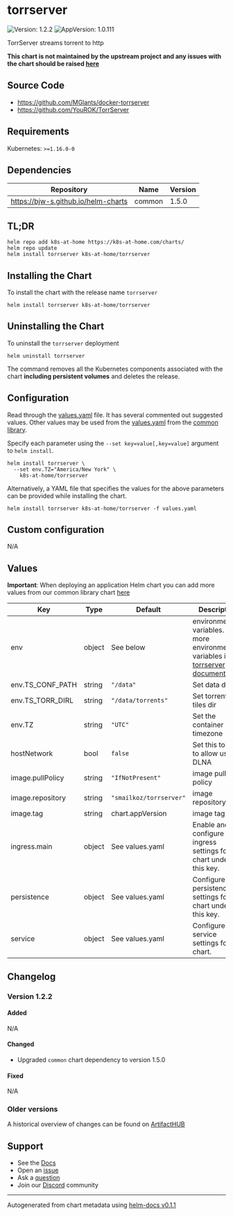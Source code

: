 # torrserver

![Version: 1.2.2](https://img.shields.io/badge/Version-1.2.2-informational?style=flat-square) ![AppVersion: 1.0.111](https://img.shields.io/badge/AppVersion-1.0.111-informational?style=flat-square)

TorrServer streams torrent to http

**This chart is not maintained by the upstream project and any issues with the chart should be raised [here](https://github.com/k8s-at-home/charts/issues/new/choose)**

## Source Code

* <https://github.com/MGlants/docker-torrserver>
* <https://github.com/YouROK/TorrServer>

## Requirements

Kubernetes: `>=1.16.0-0`

## Dependencies

| Repository | Name | Version |
|------------|------|---------|
| https://bjw-s.github.io/helm-charts | common | 1.5.0 |

## TL;DR

```console
helm repo add k8s-at-home https://k8s-at-home.com/charts/
helm repo update
helm install torrserver k8s-at-home/torrserver
```

## Installing the Chart

To install the chart with the release name `torrserver`

```console
helm install torrserver k8s-at-home/torrserver
```

## Uninstalling the Chart

To uninstall the `torrserver` deployment

```console
helm uninstall torrserver
```

The command removes all the Kubernetes components associated with the chart **including persistent volumes** and deletes the release.

## Configuration

Read through the [values.yaml](./values.yaml) file. It has several commented out suggested values.
Other values may be used from the [values.yaml](https://github.com/k8s-at-home/library-charts/tree/main/charts/stable/common/values.yaml) from the [common library](https://github.com/k8s-at-home/library-charts/tree/main/charts/stable/common).

Specify each parameter using the `--set key=value[,key=value]` argument to `helm install`.

```console
helm install torrserver \
  --set env.TZ="America/New York" \
    k8s-at-home/torrserver
```

Alternatively, a YAML file that specifies the values for the above parameters can be provided while installing the chart.

```console
helm install torrserver k8s-at-home/torrserver -f values.yaml
```

## Custom configuration

N/A

## Values

**Important**: When deploying an application Helm chart you can add more values from our common library chart [here](https://github.com/k8s-at-home/library-charts/tree/main/charts/stable/common)

| Key | Type | Default | Description |
|-----|------|---------|-------------|
| env | object | See below | environment variables. See more environment variables in the [torrserver documentation](https://torrserver.org/docs). |
| env.TS_CONF_PATH | string | `"/data"` | Set data dir |
| env.TS_TORR_DIRL | string | `"/data/torrents"` | Set torrent-tiles dir |
| env.TZ | string | `"UTC"` | Set the container timezone |
| hostNetwork | bool | `false` | Set this to `true` to allow using DLNA |
| image.pullPolicy | string | `"IfNotPresent"` | image pull policy |
| image.repository | string | `"smailkoz/torrserver"` | image repository |
| image.tag | string | chart.appVersion | image tag |
| ingress.main | object | See values.yaml | Enable and configure ingress settings for the chart under this key. |
| persistence | object | See values.yaml | Configure persistence settings for the chart under this key. |
| service | object | See values.yaml | Configures service settings for the chart. |

## Changelog

### Version 1.2.2

#### Added

N/A

#### Changed

* Upgraded `common` chart dependency to version 1.5.0

#### Fixed

N/A

### Older versions

A historical overview of changes can be found on [ArtifactHUB](https://artifacthub.io/packages/helm/k8s-at-home/torrserver?modal=changelog)

## Support

- See the [Docs](https://docs.k8s-at-home.com/our-helm-charts/getting-started/)
- Open an [issue](https://github.com/k8s-at-home/charts/issues/new/choose)
- Ask a [question](https://github.com/k8s-at-home/organization/discussions)
- Join our [Discord](https://discord.gg/sTMX7Vh) community

----------------------------------------------
Autogenerated from chart metadata using [helm-docs v0.1.1](https://github.com/k8s-at-home/helm-docs/releases/v0.1.1)

